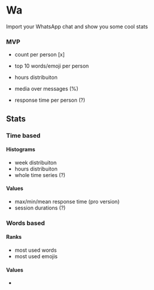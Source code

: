 # Wa
Import your WhatsApp chat and show you some cool stats

### MVP
- count per person [x]
- top 10 words/emoji per person
- hours distribuiton
- media over messages (%)

- response time per person (?)

## Stats

### Time based

#### Histograms
- week distribuiton
- hours distribuiton
- whole time series (?)

#### Values
- max/min/mean response time (pro version)
- session durations (?)

### Words based

#### Ranks
- most used words
- most used emojis

#### Values
- 